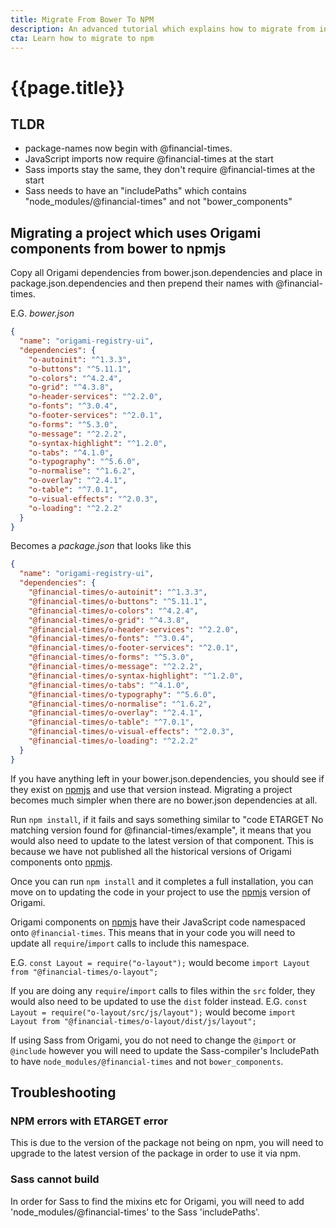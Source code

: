 ```yaml
---
title: Migrate From Bower To NPM
description: An advanced tutorial which explains how to migrate from installing Origami components via Bower, to installing them via npm.
cta: Learn how to migrate to npm
---
```


# {{page.title}}

## TLDR
- package-names now begin with @financial-times.
- JavaScript imports now require @financial-times at the start
- Sass imports stay the same, they don't require @financial-times at the start
- Sass needs to have an "includePaths" which contains "node_modules/@financial-times" and not "bower_components"

## Migrating a project which uses Origami components from bower to npmjs


Copy all Origami dependencies from bower.json.dependencies and place in package.json.dependencies and then prepend their names with @financial-times.

E.G.
*bower.json*
```json
{
  "name": "origami-registry-ui",
  "dependencies": {
    "o-autoinit": "^1.3.3",
    "o-buttons": "^5.11.1",
    "o-colors": "^4.2.4",
    "o-grid": "^4.3.8",
    "o-header-services": "^2.2.0",
    "o-fonts": "^3.0.4",
    "o-footer-services": "^2.0.1",
    "o-forms": "^5.3.0",
    "o-message": "^2.2.2",
    "o-syntax-highlight": "^1.2.0",
    "o-tabs": "^4.1.0",
    "o-typography": "^5.6.0",
    "o-normalise": "^1.6.2",
    "o-overlay": "^2.4.1",
    "o-table": "^7.0.1",
    "o-visual-effects": "^2.0.3",
    "o-loading": "^2.2.2"
  }
}
```
Becomes a *package.json* that looks like this
```json
{
  "name": "origami-registry-ui",
  "dependencies": {
    "@financial-times/o-autoinit": "^1.3.3",
    "@financial-times/o-buttons": "^5.11.1",
    "@financial-times/o-colors": "^4.2.4",
    "@financial-times/o-grid": "^4.3.8",
    "@financial-times/o-header-services": "^2.2.0",
    "@financial-times/o-fonts": "^3.0.4",
    "@financial-times/o-footer-services": "^2.0.1",
    "@financial-times/o-forms": "^5.3.0",
    "@financial-times/o-message": "^2.2.2",
    "@financial-times/o-syntax-highlight": "^1.2.0",
    "@financial-times/o-tabs": "^4.1.0",
    "@financial-times/o-typography": "^5.6.0",
    "@financial-times/o-normalise": "^1.6.2",
    "@financial-times/o-overlay": "^2.4.1",
    "@financial-times/o-table": "^7.0.1",
    "@financial-times/o-visual-effects": "^2.0.3",
    "@financial-times/o-loading": "^2.2.2"
  }
}
```

If you have anything left in your bower.json.dependencies, you should see if they exist on [npmjs](https://www.npmjs.com/) and use that version instead. Migrating a project becomes much simpler when there are no bower.json dependencies at all.

Run `npm install`, if it fails and says something similar to "code ETARGET No matching version found for @financial-times/example", it means that you would also need to update to the latest version of that component. This is because we have not published all the historical versions of Origami components onto [npmjs](https://www.npmjs.com/).

Once you can run `npm install` and it completes a full installation, you can move on to updating the code in your project to use the [npmjs](https://www.npmjs.com/) version of Origami.

Origami components on [npmjs](https://www.npmjs.com/) have their JavaScript code namespaced onto `@financial-times`. This means that in your code you will need to update all `require`/`import` calls to include this namespace.

E.G.
`const Layout = require("o-layout");` would become `import Layout from "@financial-times/o-layout";`

If you are doing any `require`/`import` calls to files within the `src` folder, they would also need to be updated to use the `dist` folder instead.
E.G.
`const Layout = require("o-layout/src/js/layout");` would become `import Layout from "@financial-times/o-layout/dist/js/layout";`

If using Sass from Origami, you do not need to change the `@import` or `@include` however you will need to update the Sass-compiler's IncludePath to have `node_modules/@financial-times` and not `bower_components`.

## Troubleshooting

### NPM errors with ETARGET error
This is due to the version of the package not being on npm, you will need to upgrade to the latest version of the package in order to use it via npm.

### Sass cannot build
In order for Sass to find the mixins etc for Origami, you will need to add 'node_modules/@financial-times' to the Sass 'includePaths'.
